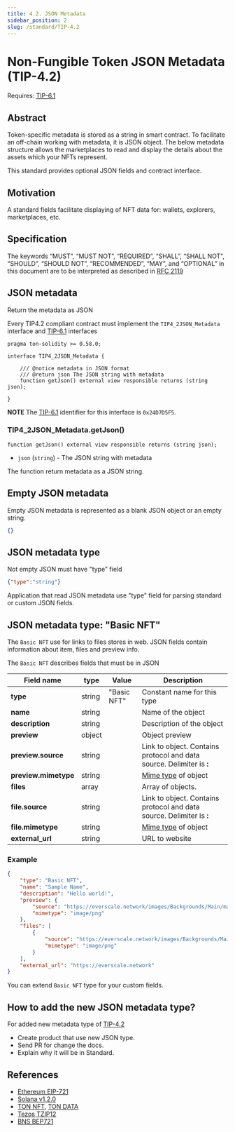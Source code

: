 ```yaml
---
title: 4.2. JSON Metadata
sidebar_position: 2
slug: /standard/TIP-4.2
---
```


# Non-Fungible Token JSON Metadata (TIP-4.2)

Requires: [TIP-6.1](./../TIP-6/1.md)

## Abstract

Token-specific metadata is stored as a string in smart contract. To facilitate an off-chain working with metadata, it is JSON object. The below metadata structure allows the marketplaces to read and display the details about the assets which your NFTs represent.

This standard provides optional JSON fields and contract interface. 

## Motivation

A standard fields facilitate displaying of NFT data for: wallets, explorers, marketplaces, etc.

## Specification

The keywords “MUST”, “MUST NOT”, “REQUIRED”, “SHALL”, “SHALL NOT”, “SHOULD”, “SHOULD NOT”, “RECOMMENDED”, “MAY”, and “OPTIONAL” in this document are to be interpreted as described in [RFC 2119](https://datatracker.ietf.org/doc/html/rfc2119)

## JSON metadata

Return the metadata as JSON

Every TIP4.2 compliant contract must implement the `TIP4_2JSON_Metadata` interface and [TIP-6.1](./../TIP-6/1.md) interfaces

```solidity
pragma ton-solidity >= 0.58.0;

interface TIP4_2JSON_Metadata {

    /// @notice metadata in JSON format
    /// @return json The JSON string with metadata
    function getJson() external view responsible returns (string json);

}
```
**NOTE** The [TIP-6.1](./../TIP-6/1.md) identifier for this interface is `0x24D7D5F5`.

### TIP4_2JSON_Metadata.getJson()
```solidity
function getJson() external view responsible returns (string json);
```
* `json` (`string`) -  The JSON string with metadata

The function return metadata as a JSON string.

## Empty JSON metadata

Empty JSON metadata is represented as a blank JSON object or an empty string.

```json
{}
```

## JSON metadata type

Not empty JSON must have "type" field 

```json
{"type":"string"}
```

Application that read JSON metadata use "type" field for parsing standard or custom JSON fields.

## JSON metadata type: "Basic NFT"

The `Basic NFT` use for links to files stores in web. JSON fields contain information about item, files and preview info.

The `Basic NFT` describes fields that must be in JSON

| Field name           | type   | Value                                                                                              | Description                 |
|----------------------|--------|----------------------------------------------------------------------------------------------------|-----------------------------|
| **type**             | string | "Basic NFT"                                                                                        | Constant name for this type |
| **name**             | string || Name of the object                                                                                 |     |
| **description**      | string || Description of the object                                                                          |     |
| **preview**          | object || Object preview                                                                                    |     |
| **preview.source**   | string || Link to object. Contains protocol and data source. Delimiter is **:**                              |     |
| **preview.mimetype** | string || [Mime type](https://developer.mozilla.org/en-US/docs/Web/HTTP/Basics_of_HTTP/MIME_types) of object |     |
| **files**            | array  || Array of objects.                                                                                  |     |
| **file.source**      | string || Link to object. Contains protocol and data source. Delimiter is **:**                              |     |
| **file.mimetype**    | string || [Mime type](https://developer.mozilla.org/en-US/docs/Web/HTTP/Basics_of_HTTP/MIME_types) of object |     |
| **external_url**     | string || URL to website                                                                                     |     |

### Example

```JSON
{
    "type": "Basic NFT",
    "name": "Sample Name",
    "description": "Hello world!",
    "preview": {
        "source": "https://everscale.network/images/Backgrounds/Main/main-hero.png",
        "mimetype": "image/png"
    },
    "files": [
        {
            "source": "https://everscale.network/images/Backgrounds/Main/main-hero.png",
            "mimetype": "image/png"
        }
    ],
    "external_url": "https://everscale.network"
}
```

You can extend `Basic NFT` type for your custom fields.

## How to add the new JSON metadata type?

For added new metadata type of [TIP-4.2](./../TIP-4/2.md)

- Create product that use new JSON type.
- Send PR for change the docs.
- Explain why it will be in Standard.

## References

- [Ethereum EIP-721](https://eips.ethereum.org/EIPS/eip-721)
- [Solana v1.2.0](https://docs.metaplex.com/token-metadata/specification)
- [TON NFT](https://github.com/ton-blockchain/TIPs/issues/62), [TON DATA](https://github.com/ton-blockchain/TIPs/issues/64)
- [Tezos TZIP12](https://gitlab.com/tezos/tzip/-/blob/master/proposals/tzip-12/tzip-12.md)
- [BNS BEP721](https://docs.binance.org/smart-chain/developer/nft-metadata-standard.html)

